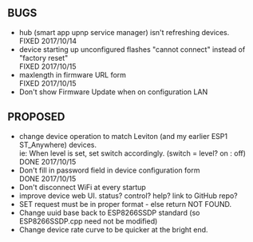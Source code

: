 BUGS
----
- hub (smart app upnp service manager) isn't refreshing devices.  
  FIXED 2017/10/14
- device starting up unconfigured flashes "cannot connect" instead of "factory reset"  
  FIXED 2017/10/15
- maxlength in firmware URL form  
  FIXED 2017/10/15
- Don't show Firmware Update when on configuration LAN

PROPOSED
--------
- change device operation to match Leviton (and my earlier ESP1 ST_Anywhere) devices.  
  ie: When level is set, set switch accordingly. (switch = level? on : off)  
  DONE 2017/10/15
- Don't fill in password field in device configuration form  
  DONE 2017/10/15
- Don't disconnect WiFi at every startup
- improve device web UI.  status?  control?  help?  link to GitHub repo?
- SET request must be in proper format - else return NOT FOUND.
- Change uuid base back to ESP8266SSDP standard (so ESP8266SSDP.cpp need not be modified)
- Change device rate curve to be quicker at the bright end.